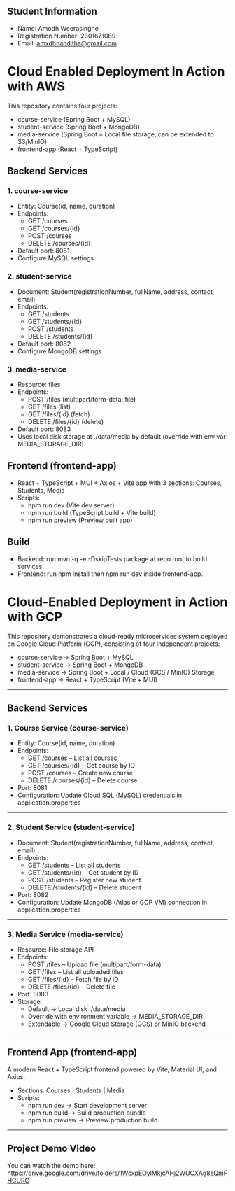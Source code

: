 ## Student Information
- Name: Amodh Weerasinghe
- Registration Number: 2301671089
- Email: amxdhnanditha@gmail.com

# Cloud Enabled Deployment In Action with AWS

This repository contains four projects:

- course-service (Spring Boot + MySQL)
- student-service (Spring Boot + MongoDB)
- media-service (Spring Boot + Local file storage, can be extended to S3/MinIO)
- frontend-app (React + TypeScript)

## Backend Services

### 1. course-service
- Entity: Course(id, name, duration)
- Endpoints:
    - GET /courses
    - GET /courses/{id}
    - POST /courses
    - DELETE /courses/{id}
- Default port: 8081
- Configure MySQL settings

### 2. student-service
- Document: Student(registrationNumber, fullName, address, contact, email)
- Endpoints:
    - GET /students
    - GET /students/{id}
    - POST /students
    - DELETE /students/{id}
- Default port: 8082
- Configure MongoDB settings

### 3. media-service
- Resource: files
- Endpoints:
    - POST /files (multipart/form-data: file)
    - GET /files (list)
    - GET /files/{id} (fetch)
    - DELETE /files/{id} (delete)
- Default port: 8083
- Uses local disk storage at ./data/media by default (override with env var MEDIA_STORAGE_DIR).

## Frontend (frontend-app)
- React + TypeScript + MUI + Axios + Vite app with 3 sections: Courses, Students, Media
- Scripts:
    - npm run dev (Vite dev server)
    - npm run build (TypeScript build + Vite build)
    - npm run preview (Preview built app)

## Build

- Backend: run mvn -q -e -DskipTests package at repo root to build services.
- Frontend: run npm install then npm run dev inside frontend-app.




# Cloud-Enabled Deployment in Action with GCP

This repository demonstrates a cloud-ready microservices system deployed on Google Cloud Platform (GCP), consisting of four independent projects:

- course-service → Spring Boot + MySQL
- student-service → Spring Boot + MongoDB
- media-service → Spring Boot + Local / Cloud (GCS / MinIO) Storage
- frontend-app → React + TypeScript (Vite + MUI)

---

## Backend Services

### 1. Course Service (course-service)
- Entity: Course(id, name, duration)
- Endpoints:
    - GET /courses – List all courses
    - GET /courses/{id} – Get course by ID
    - POST /courses – Create new course
    - DELETE /courses/{id} – Delete course
- Port: 8081
- Configuration: Update Cloud SQL (MySQL) credentials in application.properties

---

### 2. Student Service (student-service)
- Document: Student(registrationNumber, fullName, address, contact, email)
- Endpoints:
    - GET /students – List all students
    - GET /students/{id} – Get student by ID
    - POST /students – Register new student
    - DELETE /students/{id} – Delete student
- Port: 8082
- Configuration: Update MongoDB (Atlas or GCP VM) connection in application.properties

---

### 3. Media Service (media-service)
- Resource: File storage API
- Endpoints:
    - POST /files – Upload file (multipart/form-data)
    - GET /files – List all uploaded files
    - GET /files/{id} – Fetch file by ID
    - DELETE /files/{id} – Delete file
- Port: 8083
- Storage:
    - Default → Local disk ./data/media
    - Override with environment variable → MEDIA_STORAGE_DIR
    - Extendable → Google Cloud Storage (GCS) or MinIO backend

---

## Frontend App (frontend-app)
A modern React + TypeScript frontend powered by Vite, Material UI, and Axios.
- Sections: Courses | Students | Media
- Scripts:
    - npm run dev → Start development server
    - npm run build → Build production bundle
    - npm run preview → Preview production build

---

## Project Demo Video
You can watch the demo here:  
https://drive.google.com/drive/folders/1WcxpEOylMkjcAHj2WUCXAg8sQmFHCURG


